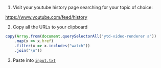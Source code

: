 1. Visit your youtube history page searching for your topic of choice:

https://www.youtube.com/feed/history

2. Copy all the URLs to your clipboard

```javascript
copy(Array.from(document.querySelectorAll("ytd-video-renderer a"))
    .map(x => x.href)
    .filter(x => x.includes("watch"))
    .join("\n"))
```

3. Paste into [`input.txt`](./input.txt)